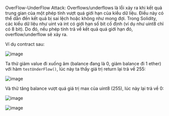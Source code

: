 OverFlow-UnderFlow Attack: Overflows/underflows là lỗi xảy ra khi kết quả trung gian của một phép tính vượt quá giới hạn của kiểu dữ liệu. Điều này có thể dẫn đến kết quả bị sai lệch hoặc không như mong đợi. Trong Solidity, các kiểu dữ liệu như uint và int có giới hạn số bit cố định (ví dụ như uint8 chỉ có 8 bit). Do đó, nếu phép tính trả về kết quả quá giới hạn đó, overflow/underflow sẽ xảy ra.

Ví dụ contract sau:

![image](https://github.com/NVex0/BLOCKCHAIN/assets/113530029/40aadd88-ad0e-433a-aeba-df26fb2bb583)

Ta thử giảm value đi xuống âm (balance đang là 0, giảm balance đi 1 ether) với hàm `testUnderFlow()`, lúc này ta thấy giá trị return lại trả về 255:

![image](https://github.com/NVex0/BLOCKCHAIN/assets/113530029/4c52a9f4-f1c4-4ffe-b28c-fdd34c618846)

Và thử tăng balance vượt quá giá trị max của uint8 (255), lúc này lại trả về 0:

![image](https://github.com/NVex0/BLOCKCHAIN/assets/113530029/3512c181-b4c0-40ec-bb3e-0a182bc8ba92)

![image](https://github.com/NVex0/BLOCKCHAIN/assets/113530029/057427c1-d304-4726-a51c-675a35c3569d)

